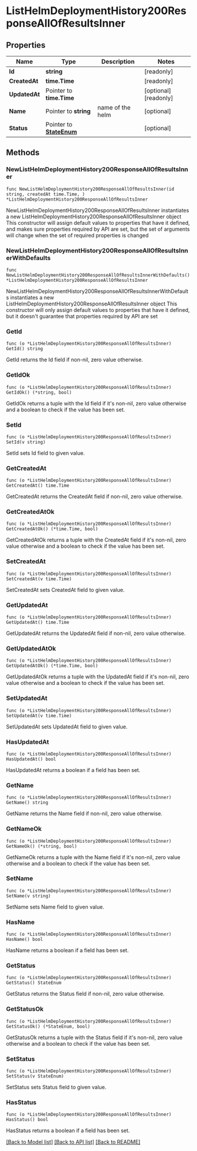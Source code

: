 # ListHelmDeploymentHistory200ResponseAllOfResultsInner

## Properties

Name | Type | Description | Notes
------------ | ------------- | ------------- | -------------
**Id** | **string** |  | [readonly] 
**CreatedAt** | **time.Time** |  | [readonly] 
**UpdatedAt** | Pointer to **time.Time** |  | [optional] [readonly] 
**Name** | Pointer to **string** | name of the helm | [optional] 
**Status** | Pointer to [**StateEnum**](StateEnum.md) |  | [optional] 

## Methods

### NewListHelmDeploymentHistory200ResponseAllOfResultsInner

`func NewListHelmDeploymentHistory200ResponseAllOfResultsInner(id string, createdAt time.Time, ) *ListHelmDeploymentHistory200ResponseAllOfResultsInner`

NewListHelmDeploymentHistory200ResponseAllOfResultsInner instantiates a new ListHelmDeploymentHistory200ResponseAllOfResultsInner object
This constructor will assign default values to properties that have it defined,
and makes sure properties required by API are set, but the set of arguments
will change when the set of required properties is changed

### NewListHelmDeploymentHistory200ResponseAllOfResultsInnerWithDefaults

`func NewListHelmDeploymentHistory200ResponseAllOfResultsInnerWithDefaults() *ListHelmDeploymentHistory200ResponseAllOfResultsInner`

NewListHelmDeploymentHistory200ResponseAllOfResultsInnerWithDefaults instantiates a new ListHelmDeploymentHistory200ResponseAllOfResultsInner object
This constructor will only assign default values to properties that have it defined,
but it doesn't guarantee that properties required by API are set

### GetId

`func (o *ListHelmDeploymentHistory200ResponseAllOfResultsInner) GetId() string`

GetId returns the Id field if non-nil, zero value otherwise.

### GetIdOk

`func (o *ListHelmDeploymentHistory200ResponseAllOfResultsInner) GetIdOk() (*string, bool)`

GetIdOk returns a tuple with the Id field if it's non-nil, zero value otherwise
and a boolean to check if the value has been set.

### SetId

`func (o *ListHelmDeploymentHistory200ResponseAllOfResultsInner) SetId(v string)`

SetId sets Id field to given value.


### GetCreatedAt

`func (o *ListHelmDeploymentHistory200ResponseAllOfResultsInner) GetCreatedAt() time.Time`

GetCreatedAt returns the CreatedAt field if non-nil, zero value otherwise.

### GetCreatedAtOk

`func (o *ListHelmDeploymentHistory200ResponseAllOfResultsInner) GetCreatedAtOk() (*time.Time, bool)`

GetCreatedAtOk returns a tuple with the CreatedAt field if it's non-nil, zero value otherwise
and a boolean to check if the value has been set.

### SetCreatedAt

`func (o *ListHelmDeploymentHistory200ResponseAllOfResultsInner) SetCreatedAt(v time.Time)`

SetCreatedAt sets CreatedAt field to given value.


### GetUpdatedAt

`func (o *ListHelmDeploymentHistory200ResponseAllOfResultsInner) GetUpdatedAt() time.Time`

GetUpdatedAt returns the UpdatedAt field if non-nil, zero value otherwise.

### GetUpdatedAtOk

`func (o *ListHelmDeploymentHistory200ResponseAllOfResultsInner) GetUpdatedAtOk() (*time.Time, bool)`

GetUpdatedAtOk returns a tuple with the UpdatedAt field if it's non-nil, zero value otherwise
and a boolean to check if the value has been set.

### SetUpdatedAt

`func (o *ListHelmDeploymentHistory200ResponseAllOfResultsInner) SetUpdatedAt(v time.Time)`

SetUpdatedAt sets UpdatedAt field to given value.

### HasUpdatedAt

`func (o *ListHelmDeploymentHistory200ResponseAllOfResultsInner) HasUpdatedAt() bool`

HasUpdatedAt returns a boolean if a field has been set.

### GetName

`func (o *ListHelmDeploymentHistory200ResponseAllOfResultsInner) GetName() string`

GetName returns the Name field if non-nil, zero value otherwise.

### GetNameOk

`func (o *ListHelmDeploymentHistory200ResponseAllOfResultsInner) GetNameOk() (*string, bool)`

GetNameOk returns a tuple with the Name field if it's non-nil, zero value otherwise
and a boolean to check if the value has been set.

### SetName

`func (o *ListHelmDeploymentHistory200ResponseAllOfResultsInner) SetName(v string)`

SetName sets Name field to given value.

### HasName

`func (o *ListHelmDeploymentHistory200ResponseAllOfResultsInner) HasName() bool`

HasName returns a boolean if a field has been set.

### GetStatus

`func (o *ListHelmDeploymentHistory200ResponseAllOfResultsInner) GetStatus() StateEnum`

GetStatus returns the Status field if non-nil, zero value otherwise.

### GetStatusOk

`func (o *ListHelmDeploymentHistory200ResponseAllOfResultsInner) GetStatusOk() (*StateEnum, bool)`

GetStatusOk returns a tuple with the Status field if it's non-nil, zero value otherwise
and a boolean to check if the value has been set.

### SetStatus

`func (o *ListHelmDeploymentHistory200ResponseAllOfResultsInner) SetStatus(v StateEnum)`

SetStatus sets Status field to given value.

### HasStatus

`func (o *ListHelmDeploymentHistory200ResponseAllOfResultsInner) HasStatus() bool`

HasStatus returns a boolean if a field has been set.


[[Back to Model list]](../README.md#documentation-for-models) [[Back to API list]](../README.md#documentation-for-api-endpoints) [[Back to README]](../README.md)


